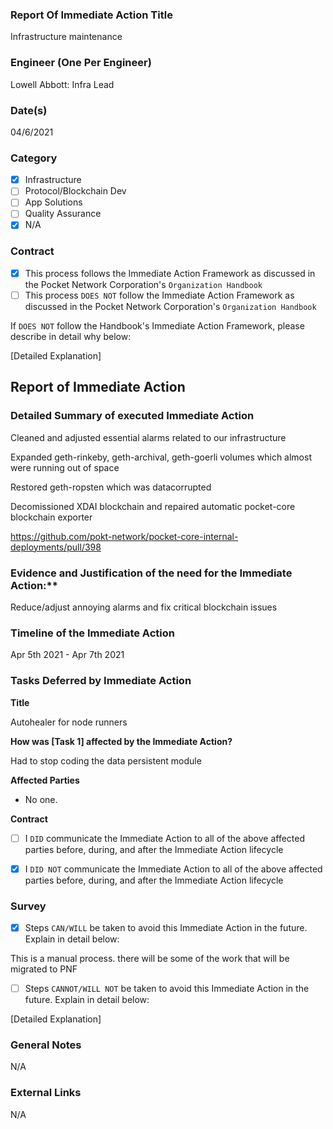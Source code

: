 ### Report Of Immediate Action Title 
Infrastructure maintenance

### Engineer (One Per Engineer)
Lowell Abbott: Infra Lead

### Date(s)
04/6/2021

### Category
- [X] Infrastructure
- [ ] Protocol/Blockchain Dev
- [ ] App Solutions
- [ ] Quality Assurance
- [X] N/A
### Contract
- [X] This process follows the Immediate Action Framework as discussed in the Pocket Network Corporation's `Organization Handbook`
- [ ] This process `DOES NOT` follow the Immediate Action Framework as discussed in the Pocket Network Corporation's `Organization Handbook`

If `DOES NOT` follow the Handbook's Immediate Action Framework, please describe in detail why below:

[Detailed Explanation]
## Report of Immediate Action
### Detailed Summary of executed Immediate Action

Cleaned and adjusted essential alarms related to our infrastructure

Expanded geth-rinkeby, geth-archival, geth-goerli volumes which almost were running out of space

Restored geth-ropsten which was datacorrupted

Decomissioned XDAI blockchain and repaired automatic pocket-core blockchain exporter

https://github.com/pokt-network/pocket-core-internal-deployments/pull/398

### Evidence and Justification of the need for the Immediate Action:**
Reduce/adjust annoying alarms and fix critical blockchain issues 

### Timeline of the Immediate Action
Apr 5th 2021 - Apr 7th 2021

### Tasks Deferred by Immediate Action

**Title**

Autohealer for node runners

**How was [Task 1] affected by the Immediate Action?**

Had to stop coding the data persistent module 

**Affected Parties**

- No one.

**Contract**

- [ ] I `DID` communicate the Immediate Action to all of the above affected parties before, during, and after the Immediate Action lifecycle
- [X] I `DID NOT` communicate the Immediate Action to all of the above affected parties before, during, and after the Immediate Action lifecycle


### Survey
- [X] Steps `CAN/WILL` be taken to avoid this Immediate Action in the future. Explain in detail below:

This is a manual process. there will be some of the work that will be migrated to PNF

- [ ] Steps `CANNOT/WILL NOT` be taken to avoid this Immediate Action in the future. Explain in detail below:

[Detailed Explanation]

### General Notes
N/A
### External Links
N/A

